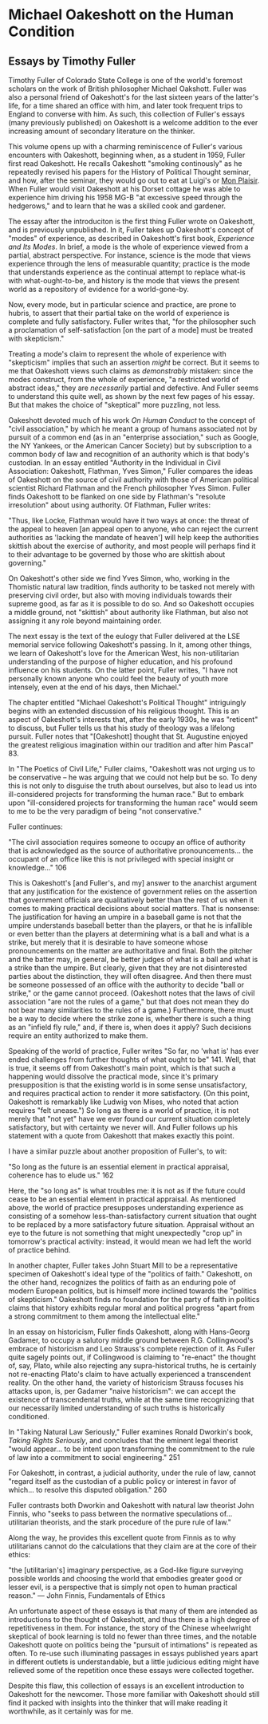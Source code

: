 # Michael Oakeshott on the Human Condition


## Essays by Timothy Fuller


Timothy Fuller of Colorado State College is one of the world's foremost scholars on the work of British philosopher
Michael Oakshott. Fuller was also a personal friend of Oakeshott's for the last sixteen years of the latter's life, for a time
shared an office with him, and later took frequent trips to England to converse with him. As such, this collection of
Fuller's essays (many previously published) on Oakeshott is a welcome addition to the ever increasing amount of
secondary literature on the thinker.


This volume opens up with a charming reminiscence of Fuller's various encounters with Oakeshott, beginning
when, as a student in 1959, Fuller first read Oakeshott. He recalls Oakeshott "smoking continously" as he repeatedly
revised his papers for the History of Political Thought seminar, and how, after the seminar, they would go out to eat at
Luigi's or [Mon Plaisir](https://www.monplaisir.co.uk/about). When Fuller would visit Oakeshott at his Dorset cottage he
was able to experience him driving his 1958 MG-B "at excessive speed through the hedgerows," and to learn that he was a
skilled cook and gardener.


The essay after the introduciton is the first thing Fuller wrote on Oakeshott, and is previously unpublished. In it, Fuller takes up
Oakeshott's concept of "modes" of experience, as described in Oakeshott's first book, *Experience and Its Modes*. In brief, a mode is
the whole of experience viewed from a partial, abstract perspective. For instance, science is the mode that views
experience through the lens of measurable quantity; practice is the mode that understands experience as the continual attempt
to replace what-is with what-ought-to-be, and history is the mode that views the present world as a repository of
evidence for a world-gone-by.


Now, every mode, but in particular science and practice, are prone to hubris, to assert that their partial take on the
world of experience is complete and fully satisfactory.  Fuller writes that, "for the philosopher such a proclamation of
self-satisfaction [on the part of a mode] must be treated with skepticism."


Treating a mode's claim to represent the whole of experience
with "skepticism" implies that such an assertion *might* be correct. But it seems to me that Oakeshott views such claims
as *demonstrably* mistaken: since the modes construct, from the whole of experience, "a restricted world of abstract ideas,"
they are *necessarily* partial and defective. And Fuller seems to understand this quite well, as shown by the next few
pages of his essay. But that makes the choice of "skeptical" more puzzling, not less.

Oakeshott devoted much of his work *On Human Conduct* to the concept of "civil association," by which he meant a group
of humans associated not by pursuit of a common end (as in an "enterprise association," such as Google, the NY Yankees,
or the American Cancer Society) 
but by subscription to a common body of law and recognition of an authority which is that body's custodian.
In an essay entitled "Authority in the Individual in Civil Association: Oakeshott, Flathman,
Yves Simon," Fuller compares the ideas of Oakeshott on the source of civil authority with those of American political
scientist Richard Flathman and the French philosopher Yves Simon. Fuller finds Oakeshott to be flanked
on one side by Flathman's "resolute irresolution" about using authority. Of Flathman, Fuller writes:


"Thus, like Locke, Flathman would have it two ways at once: the threat of the appeal to heaven [an appeal open to
anyone, who can reject the current authorities as 'lacking the mandate of heaven'] will help keep the
authorities skittish about the exercise of authority, and most people will perhaps find it to their advantage to be
governed by those who are skittish about governing."


On Oakeshott's other side we find Yves Simon, who, working in the Thomistic natural law tradition, finds authority to be tasked
not merely with preserving civil order, but also with moving individuals towards their supreme good, as far as it is
possible to do so. And so Oakeshott occupies a middle ground, not "skittish" about authority like Flathman, but also not assigning
it any role beyond maintaining order.


The next essay is the text of the eulogy that Fuller delivered at the LSE memorial service following Oakeshott's
passing. In it, among other things, we learn of Oakeshott's love for the American West,
his non-utilitarian understanding of the purpose of higher education, and his profound influence on his students.
On the latter point, Fuller writes, "I have not personally known anyone who could feel the beauty of youth more
intensely, even at the end of his days, then Michael."


The chapter entitled "Michael Oakeshott's Political Thought" intriguingly begins with an extended discussion of his
religious thought. This is an aspect of Oakeshott's interests that, after the early 1930s, he was "reticent" to discuss,
but Fuller tells us that his study of theology was a lifelong pursuit. Fuller notes that "[Oakeshott] thought that St.
Augustine enjoyed the greatest religious imagination within our tradition and after him Pascal" 83.


In "The Poetics of Civil Life," Fuller claims, "Oakeshott was not urging us to be conservative – he was arguing that we
could not help but be so. To deny this is not only to disguise the truth about ourselves, but also to lead us into
ill-considered projects for transforming the human race." But to embark upon "ill-considered projects for transforming
the human race" would seem to me to be the very paradigm of being "not conservative."

Fuller continues:

"The civil association requires someone to occupy an office of authority that is acknowledged as the source of
authoritative pronouncements... the occupant of an office like this is not privileged with special insight or knowledge..."
106

This is Oakeshott's [and Fuller's, and my] answer to the anarchist argument that any justification for the
existence of government relies on the assertion that government officials are qualitatively better than the
rest of us when it comes to making practical decisions about social matters. That is nonsense: The justification for
having an umpire in a baseball game is not that the umpire understands baseball better than the players, or that he is
infallible or even better than the players at determining what is a ball and what is a strike, but merely that it is
desirable to have someone whose pronouncements on the matter are authoritative and final. Both the pitcher and the
batter may, in general, be better judges of what is a ball and what is a strike than the umpire. But clearly, given that
they are not disinterested parties about the distinction, they will often disagree. And then there must be someone
possessed of an office with the authority to decide "ball or strike," or the game cannot proceed. (Oakeshott notes that
the laws of civil association "are not the rules of a game," but that does not mean they do not bear many similarities
to the rules of a game.) Furthermore, there must be a way to decide where the strike zone is, whether there is 
such a thing as an "infield fly rule," and, if there is, when does it apply? Such decisions require
an entity authorized to make them.


Speaking of the world of practice, Fuller writes "So far, no 'what is' has ever ended challenges from further thoughts
of what ought to be" 141. Well, that is true, it seems off from Oakeshott's main point, which is that such a happening would
dissolve the practical mode, since it's primary presupposition is that the existing world is in some sense
unsatisfactory, and requires practical action to render it more satisfactory. (On this point, Oakeshott is remarkably like
Ludwig von Mises, who noted that action requires "felt unease.") So long as there is a world of practice, it is not
merely that "not yet" have we ever found our current situation completely satisfactory, but with certainty we never
will. And Fuller follows up his statement with a quote from Oakeshott that makes exactly this point.


I have a similar puzzle about another proposition of Fuller's, to wit:


"So long as the future is an essential element in practical appraisal, coherence has to elude us." 162


Here, the "so long as" is what troubles me: it is not as if the future could cease to be an essential element in practical
appraisal. As mentioned above, the world of practice presupposes understanding experience as consisting of 
a somehow less-than-satisfactory current situation that ought to be replaced by a more satisfactory future situation.
Appraisal without an eye to the future is not something that might unexpectedly "crop up" in tomorrow's practical activity:
instead, it would mean we had left the world of practice behind.


In another chapter, Fuller takes John Stuart Mill to be a representative specimen of Oakeshott's ideal type of the
"politics of faith." Oakeshott, on the other hand, recognizes the politics of faith as an enduring pole of modern European politics,
but is himself more inclined towards the "politics of skepticism." Oakeshott finds no foundation for the party of
faith in politics claims that history exhibits regular moral and political progress "apart from a strong commitment to
them among the intellectual elite."


In an essay on historicism, Fuller finds Oakeshott, along with Hans-Georg Gadamer, to occupy a salutory middle ground
between R.G.  Collingwood's embrace of historicism and Leo Strauss's complete rejection of it. As Fuller quite sagely
points out, if Collingwood is claiming to "re-enact" the thought of, say, Plato, while also rejecting any
supra-historical truths, he is certainly not re-enacting Plato's claim to have actually experienced a transcendent
reality. On the other hand, the variety of historicism Strauss focuses his attacks upon, is, per Gadamer "naive
historicism": we can accept the existence of transcendental truths, while at the same time recognizing that our
necessarily limited understanding of such truths is historically conditioned.


In "Taking  Natural Law Seriously," Fuller examines Ronald Dworkin's book, *Taking Rights Seriously*, and concludes that
the eminent legal theorist "would appear... to be intent upon transforming the commitment to the rule of law into a
commitment to social engineering." 251 


For Oakeshott, in contrast, a judicial authority, under the rule of law, cannot "regard itself as the custodian of a public
policy or interest in favor of which... to resolve this disputed obligation." 260


Fuller contrasts both Dworkin and Oakeshott with natural law theorist John Finnis, who "seeks to pass between the normative
speculations of... utilitarian theorists, and the stark procedure of the pure rule of law."


Along the way, he provides this excellent quote from Finnis as to why utilitarians cannot do the calculations that they
claim are at the core of their ethics:


"the [utilitarian's] imaginary perspective, as a God-like figure surveying possible worlds and choosing the world that
embodies greater good or lesser evil, is a perspective that is simply not open to human practical reason." — John
Finnis, Fundamentals of Ethics


An unfortunate aspect of these essays is that many of them are intended as introductions to the thought of Oakeshott,
and thus there is a high degree of repetitiveness in them. For instance, the story of the Chinese wheelwright skeptical
of book learning is told no fewer than three times, and the notable Oakeshott quote on politics being the "pursuit of
intimations" is repeated as often. To re-use such illuminating passages in essays published years apart in different
outlets is understandable, but a little judicious editing might have relieved some of the repetition
once these essays were collected together.


Despite this flaw, this collection of essays is an excellent introduction to Oakeshott for the newcomer. Those
more familiar with Oakeshott should still find it packed with insights into the thinker that will make reading it
worthwhile, as it certainly was for me.


